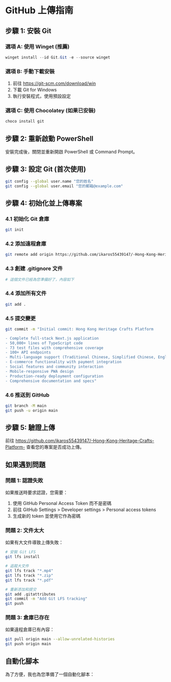 # GitHub 上傳指南

## 步驟 1: 安裝 Git

### 選項 A: 使用 Winget (推薦)
```powershell
winget install --id Git.Git -e --source winget
```

### 選項 B: 手動下載安裝
1. 前往 https://git-scm.com/download/win
2. 下載 Git for Windows
3. 執行安裝程式，使用預設設定

### 選項 C: 使用 Chocolatey (如果已安裝)
```powershell
choco install git
```

## 步驟 2: 重新啟動 PowerShell
安裝完成後，關閉並重新開啟 PowerShell 或 Command Prompt。

## 步驟 3: 設定 Git (首次使用)
```bash
git config --global user.name "您的姓名"
git config --global user.email "您的郵箱@example.com"
```

## 步驟 4: 初始化並上傳專案

### 4.1 初始化 Git 倉庫
```bash
git init
```

### 4.2 添加遠程倉庫
```bash
git remote add origin https://github.com/ikaros55439147/-Hong-Kong-Heritage-Crafts-Platform-.git
```

### 4.3 創建 .gitignore 文件
```bash
# 這個文件已經為您準備好了，內容如下
```

### 4.4 添加所有文件
```bash
git add .
```

### 4.5 提交變更
```bash
git commit -m "Initial commit: Hong Kong Heritage Crafts Platform

- Complete full-stack Next.js application
- 50,000+ lines of TypeScript code
- 73 test files with comprehensive coverage
- 100+ API endpoints
- Multi-language support (Traditional Chinese, Simplified Chinese, English)
- E-commerce functionality with payment integration
- Social features and community interaction
- Mobile-responsive PWA design
- Production-ready deployment configuration
- Comprehensive documentation and specs"
```

### 4.6 推送到 GitHub
```bash
git branch -M main
git push -u origin main
```

## 步驟 5: 驗證上傳
前往 https://github.com/ikaros55439147/-Hong-Kong-Heritage-Crafts-Platform- 查看您的專案是否成功上傳。

## 如果遇到問題

### 問題 1: 認證失敗
如果推送時要求認證，您需要：
1. 使用 GitHub Personal Access Token 而不是密碼
2. 前往 GitHub Settings > Developer settings > Personal access tokens
3. 生成新的 token 並使用它作為密碼

### 問題 2: 文件太大
如果有大文件導致上傳失敗：
```bash
# 安裝 Git LFS
git lfs install

# 追蹤大文件
git lfs track "*.mp4"
git lfs track "*.zip"
git lfs track "*.pdf"

# 重新添加和提交
git add .gitattributes
git commit -m "Add Git LFS tracking"
git push
```

### 問題 3: 倉庫已存在
如果遠程倉庫已有內容：
```bash
git pull origin main --allow-unrelated-histories
git push origin main
```

## 自動化腳本

為了方便，我也為您準備了一個自動化腳本：